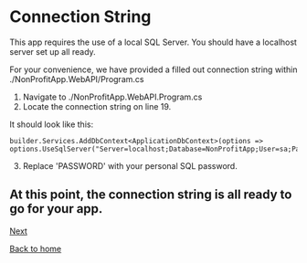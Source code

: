 # Connection String

This app requires the use of a local SQL Server. You should have a localhost server set up all ready.

For your convenience, we have provided a filled out connection string within ./NonProfitApp.WebAPI/Program.cs

1. Navigate to ./NonProfitApp.WebAPI.Program.cs
2. Locate the connection string on line 19.

It should look like this:
```
builder.Services.AddDbContext<ApplicationDbContext>(options => options.UseSqlServer("Server=localhost;Database=NonProfitApp;User=sa;Password=PASSWORD"));

```
3. Replace 'PASSWORD' with your personal SQL password.

At this point, the connection string is all ready to go for your app.
---
[Next](./Migrations.md)

[Back to home](../../README.md)


